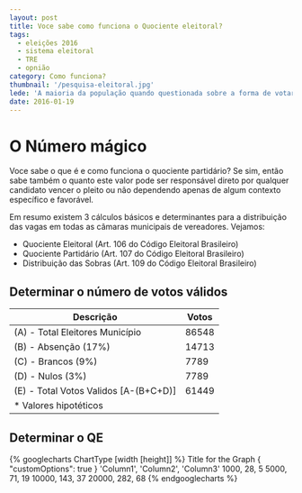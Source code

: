 ```yaml
---
layout: post
title: Voce sabe como funciona o Quociente eleitoral?
tags:
  - eleições 2016
  - sistema eleitoral
  - TRE
  - opnião
category: Como funciona?
thumbnail: '/pesquisa-eleitoral.jpg'
lede: 'A maioria da população quando questionada sobre a forma de votar, a resposta é : Eu não voto no partido eu voto na pessoa'
date: 2016-01-19
---
```


# O Número mágico #

Voce sabe o que é e como funciona o quociente partidário? Se sim, então sabe também o quanto este valor pode ser responsável direto por qualquer candidato vencer o pleito ou não dependendo apenas de algum contexto específico e favorável.


Em resumo existem 3 cálculos básicos e determinantes para a distribuição das vagas em todas as câmaras municipais de vereadores. Vejamos:

- Quociente Eleitoral (Art. 106 do Código Eleitoral Brasileiro)
- Quociente Partidário (Art. 107 do Código Eleitoral Brasileiro)
- Distribuição das Sobras (Art. 109 do Código Eleitoral Brasileiro)


## Determinar o número de votos válidos ##

| Descrição | Votos |
|---------------------------------------|-------|
| (A) - Total Eleitores Município | 86548 |
| (B) - Absenção (17%) | 14713 |
| (C) - Brancos (9%) | 7789 |
| (D) - Nulos (3%) | 7789 |
| (E) - Total Votos Validos [A-(B+C+D)] | 61449 |
| * Valores hipotéticos |  |

## Determinar o QE ##



{% googlecharts ChartType [width [height]] %}
  Title for the Graph
  { "customOptions": true }
  'Column1', 'Column2', 'Column3'
  1000, 28, 5
  5000, 71, 19
  10000, 143, 37
  20000, 282, 68
{% endgooglecharts %}
